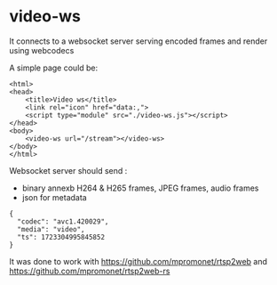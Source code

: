 video-ws
===

It connects to a websocket server serving encoded frames and render using webcodecs

A simple page could be:
```
<html>
<head>
    <title>Video ws</title>
    <link rel="icon" href="data:,">
    <script type="module" src="./video-ws.js"></script>
</head>
<body>
    <video-ws url="/stream"></video-ws>
</body>
</html>
```

Websocket server should send :
- binary annexb H264 & H265 frames, JPEG frames, audio frames
- json for metadata
```
{
  "codec": "avc1.420029",
  "media": "video",
  "ts": 1723304995845852
}
```

It was done to work with https://github.com/mpromonet/rtsp2web and https://github.com/mpromonet/rtsp2web-rs
